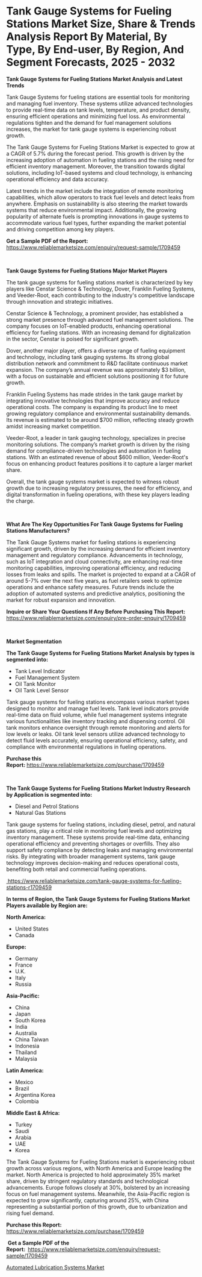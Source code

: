 <p><h1>Tank Gauge Systems for Fueling Stations Market Size, Share & Trends Analysis Report By Material, By Type, By End-user, By Region, And Segment Forecasts, 2025 - 2032</h1></p><p><strong>Tank Gauge Systems for Fueling Stations Market Analysis and Latest Trends</strong></p>
<p><p>Tank Gauge Systems for fueling stations are essential tools for monitoring and managing fuel inventory. These systems utilize advanced technologies to provide real-time data on tank levels, temperature, and product density, ensuring efficient operations and minimizing fuel loss. As environmental regulations tighten and the demand for fuel management solutions increases, the market for tank gauge systems is experiencing robust growth.</p><p>The Tank Gauge Systems for Fueling Stations Market is expected to grow at a CAGR of 5.7% during the forecast period. This growth is driven by the increasing adoption of automation in fueling stations and the rising need for efficient inventory management. Moreover, the transition towards digital solutions, including IoT-based systems and cloud technology, is enhancing operational efficiency and data accuracy.</p><p>Latest trends in the market include the integration of remote monitoring capabilities, which allow operators to track fuel levels and detect leaks from anywhere. Emphasis on sustainability is also steering the market towards systems that reduce environmental impact. Additionally, the growing popularity of alternate fuels is prompting innovations in gauge systems to accommodate various fuel types, further expanding the market potential and driving competition among key players.</p></p>
<p><strong>Get a Sample PDF of the Report:&nbsp;</strong> <a href="https://www.reliablemarketsize.com/enquiry/request-sample/1709459?utm_campaign=1898&utm_medium=2&utm_source=Github&utm_content=ia&utm_term=10012025&utm_id=tank-gauge-systems-for-fueling-stations">https://www.reliablemarketsize.com/enquiry/request-sample/1709459</a></p>
<p>&nbsp;</p>
<p><strong>Tank Gauge Systems for Fueling Stations Major Market Players</strong></p>
<p><p>The tank gauge systems for fueling stations market is characterized by key players like Censtar Science & Technology, Dover, Franklin Fueling Systems, and Veeder-Root, each contributing to the industry's competitive landscape through innovation and strategic initiatives.</p><p>Censtar Science & Technology, a prominent provider, has established a strong market presence through advanced fuel management solutions. The company focuses on IoT-enabled products, enhancing operational efficiency for fueling stations. With an increasing demand for digitalization in the sector, Censtar is poised for significant growth.</p><p>Dover, another major player, offers a diverse range of fueling equipment and technology, including tank gauging systems. Its strong global distribution network and commitment to R&D facilitate continuous market expansion. The company’s annual revenue was approximately $3 billion, with a focus on sustainable and efficient solutions positioning it for future growth.</p><p>Franklin Fueling Systems has made strides in the tank gauge market by integrating innovative technologies that improve accuracy and reduce operational costs. The company is expanding its product line to meet growing regulatory compliance and environmental sustainability demands. Its revenue is estimated to be around $700 million, reflecting steady growth amidst increasing market competition.</p><p>Veeder-Root, a leader in tank gauging technology, specializes in precise monitoring solutions. The company’s market growth is driven by the rising demand for compliance-driven technologies and automation in fueling stations. With an estimated revenue of about $600 million, Veeder-Root's focus on enhancing product features positions it to capture a larger market share.</p><p>Overall, the tank gauge systems market is expected to witness robust growth due to increasing regulatory pressures, the need for efficiency, and digital transformation in fueling operations, with these key players leading the charge.</p></p>
<p>&nbsp;</p>
<p><strong>What Are The Key Opportunities For Tank Gauge Systems for Fueling Stations Manufacturers?</strong></p>
<p><p>The Tank Gauge Systems market for fueling stations is experiencing significant growth, driven by the increasing demand for efficient inventory management and regulatory compliance. Advancements in technology, such as IoT integration and cloud connectivity, are enhancing real-time monitoring capabilities, improving operational efficiency, and reducing losses from leaks and spills. The market is projected to expand at a CAGR of around 5-7% over the next five years, as fuel retailers seek to optimize operations and enhance safety measures. Future trends include the adoption of automated systems and predictive analytics, positioning the market for robust expansion and innovation.</p></p>
<p><strong>Inquire or Share Your Questions If Any Before Purchasing This Report:</strong> <a href="https://www.reliablemarketsize.com/enquiry/pre-order-enquiry/1709459?utm_campaign=1898&utm_medium=2&utm_source=Github&utm_content=ia&utm_term=10012025&utm_id=tank-gauge-systems-for-fueling-stations">https://www.reliablemarketsize.com/enquiry/pre-order-enquiry/1709459</a></p>
<p>&nbsp;</p>
<p><strong>Market Segmentation</strong></p>
<p><strong>The Tank Gauge Systems for Fueling Stations Market Analysis by types is segmented into:</strong></p>
<p><ul><li>Tank Level Indicator</li><li>Fuel Management System</li><li>Oil Tank Monitor</li><li>Oil Tank Level Sensor</li></ul></p>
<p><p>Tank gauge systems for fueling stations encompass various market types designed to monitor and manage fuel levels. Tank level indicators provide real-time data on fluid volume, while fuel management systems integrate various functionalities like inventory tracking and dispensing control. Oil tank monitors enhance oversight through remote monitoring and alerts for low levels or leaks. Oil tank level sensors utilize advanced technology to detect fluid levels accurately, ensuring operational efficiency, safety, and compliance with environmental regulations in fueling operations.</p></p>
<p><strong>Purchase this Report:&nbsp;</strong><a href="https://www.reliablemarketsize.com/purchase/1709459?utm_campaign=1898&utm_medium=2&utm_source=Github&utm_content=ia&utm_term=10012025&utm_id=tank-gauge-systems-for-fueling-stations">https://www.reliablemarketsize.com/purchase/1709459</a></p>
<p>&nbsp;</p>
<p><strong>The Tank Gauge Systems for Fueling Stations Market Industry Research by Application is segmented into:</strong></p>
<p><ul><li>Diesel and Petrol Stations</li><li>Natural Gas Stations</li></ul></p>
<p><p>Tank gauge systems for fueling stations, including diesel, petrol, and natural gas stations, play a critical role in monitoring fuel levels and optimizing inventory management. These systems provide real-time data, enhancing operational efficiency and preventing shortages or overfills. They also support safety compliance by detecting leaks and managing environmental risks. By integrating with broader management systems, tank gauge technology improves decision-making and reduces operational costs, benefiting both retail and commercial fueling operations.</p></p>
<p><a href="https://www.reliablemarketsize.com/tank-gauge-systems-for-fueling-stations-r1709459?utm_campaign=1898&utm_medium=2&utm_source=Github&utm_content=ia&utm_term=10012025&utm_id=tank-gauge-systems-for-fueling-stations">&nbsp;https://www.reliablemarketsize.com/tank-gauge-systems-for-fueling-stations-r1709459</a></p>
<p><strong>In terms of Region, the Tank Gauge Systems for Fueling Stations Market Players available by Region are:</strong></p>
<p>
    <p> <strong> North America: </strong>
        <ul>
            <li>United States</li>
            <li>Canada</li>
        </ul>
        </p> 
    <p> <strong> Europe: </strong>
        <ul>
            <li>Germany</li>
            <li>France</li>
            <li>U.K.</li>
            <li>Italy</li>
            <li>Russia</li>
        </ul>
        </p> 
    <p> <strong> Asia-Pacific: </strong>
        <ul>
            <li>China</li>
            <li>Japan</li>
            <li>South Korea</li>
            <li>India</li>
            <li>Australia</li>
            <li>China Taiwan</li>
            <li>Indonesia</li>
            <li>Thailand</li>
            <li>Malaysia</li>
        </ul>
        </p> 
    <p> <strong> Latin America: </strong>
        <ul>
            <li>Mexico</li>
            <li>Brazil</li>
            <li>Argentina Korea</li>
            <li>Colombia</li>
        </ul>
        </p> 
    <p> <strong> Middle East & Africa: </strong>
        <ul>
            <li>Turkey</li>
            <li>Saudi</li>
            <li>Arabia</li>
            <li>UAE</li>
            <li>Korea</li>
        </ul>
    </p>
    </p>
<p><p>The Tank Gauge Systems for Fueling Stations market is experiencing robust growth across various regions, with North America and Europe leading the market. North America is projected to hold approximately 35% market share, driven by stringent regulatory standards and technological advancements. Europe follows closely at 30%, bolstered by an increasing focus on fuel management systems. Meanwhile, the Asia-Pacific region is expected to grow significantly, capturing around 25%, with China representing a substantial portion of this growth, due to urbanization and rising fuel demand.</p></p>
<p><strong>Purchase this Report: </strong><a href="https://www.reliablemarketsize.com/purchase/1709459?utm_campaign=1898&utm_medium=2&utm_source=Github&utm_content=ia&utm_term=10012025&utm_id=tank-gauge-systems-for-fueling-stations">https://www.reliablemarketsize.com/purchase/1709459</a></p>
<p>&nbsp;<strong>Get a Sample PDF of the Report:&nbsp;&nbsp;</strong><a href="https://www.reliablemarketsize.com/enquiry/request-sample/1709459?utm_campaign=1898&utm_medium=2&utm_source=Github&utm_content=ia&utm_term=10012025&utm_id=tank-gauge-systems-for-fueling-stations">https://www.reliablemarketsize.com/enquiry/request-sample/1709459</a></p>
<p><strong></strong></p>
<p><p><a href="https://github.com/Chiragrp22/Market-Research-Report-List-6/blob/main/automated-lubrication-systems-market.md?utm_campaign=1898&utm_medium=2&utm_source=Github&utm_content=ia&utm_term=10012025&utm_id=tank-gauge-systems-for-fueling-stations">Automated Lubrication Systems Market</a></p></p>